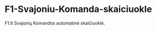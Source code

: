 F1-Svajoniu-Komanda-skaiciuokle
================================

F1.lt Svajonių Komandos automatinė skaičiuoklė.
